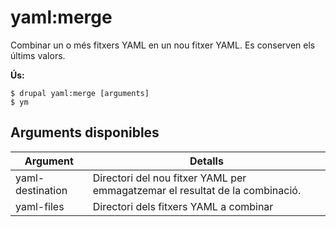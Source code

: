 # yaml:merge
Combinar un o més fitxers YAML en un nou fitxer YAML. Es conserven els últims valors.

**Ús:**
```
$ drupal yaml:merge [arguments]
$ ym  
```

## Arguments disponibles
Argument | Detalls
---------|-------------
yaml-destination | Directori del nou fitxer YAML per emmagatzemar el resultat de la combinació.
yaml-files | Directori dels fitxers YAML a combinar
